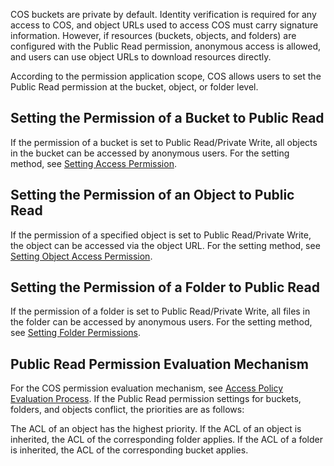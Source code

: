 COS buckets are private by default. Identity verification is required for any access to COS, and object URLs used to access COS must carry signature information. However, if resources (buckets, objects, and folders) are configured with the Public Read permission, anonymous access is allowed, and users can use object URLs to download resources directly.

According to the permission application scope, COS allows users to set the Public Read permission at the bucket, object, or folder level.

## Setting the Permission of a Bucket to Public Read

If the permission of a bucket is set to Public Read/Private Write, all objects in the bucket can be accessed by anonymous users. For the setting method, see [Setting Access Permission](https://intl.cloud.tencent.com/document/product/436/13315).

## Setting the Permission of an Object to Public Read

If the permission of a specified object is set to Public Read/Private Write, the object can be accessed via the object URL. For the setting method, see [Setting Object Access Permission](https://intl.cloud.tencent.com/document/product/436/13327).

## Setting the Permission of a Folder to Public Read

If the permission of a folder is set to Public Read/Private Write, all files in the folder can be accessed by anonymous users. For the setting method, see [Setting Folder Permissions](https://intl.cloud.tencent.com/document/product/436/35261).

## Public Read Permission Evaluation Mechanism

For the COS permission evaluation mechanism, see [Access Policy Evaluation Process](https://intl.cloud.tencent.com/document/product/436/35240). If the Public Read permission settings for buckets, folders, and objects conflict, the priorities are as follows:

The ACL of an object has the highest priority. If the ACL of an object is inherited, the ACL of the corresponding folder applies. If the ACL of a folder is inherited, the ACL of the corresponding bucket applies.
